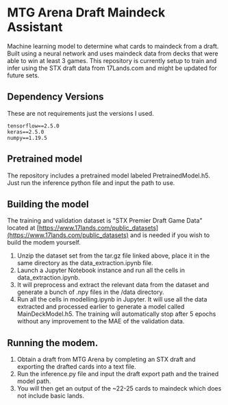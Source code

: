 # MTG Arena Draft Maindeck Assistant
Machine learning model to determine what cards to maindeck from a draft. Built using a neural network and uses maindeck data from decks that were able to win at least 3 games. This repository is currently setup to train and infer using the STX draft data from 17Lands.com and might be updated for future sets.

## Dependency Versions
These are not requirements just the versions I used.

    tensorflow==2.5.0
    keras==2.5.0
    numpy==1.19.5

## Pretrained model
The repository includes a pretrained model labeled PretrainedModel.h5. Just run the inference python file and input the path to use.

## Building the model
The training and validation dataset is "STX Premier Draft Game Data" located at [https://www.17lands.com/public_datasets](https://www.17lands.com/public_datasets) and is needed if you wish to build the modem yourself.
1. Unzip the dataset set from the tar.gz file linked above, place it in the same directory as the data_extraction.ipynb file.
2. Launch a Jupyter Notebook instance and run all the cells in data_extraction.ipynb.
3. It will preprocess and extract the relevant data from the dataset and generate a bunch of .npy files in the /data directory.
4. Run all the cells in modelling.ipynb in Jupyter. It will use all the data extracted and processed earlier to generate a model called MainDeckModel.h5. The training will automatically stop after 5 epochs without any improvement to the MAE of the validation data.

## Running the modem.
1. Obtain a draft from MTG Arena by completing an STX draft and exporting the drafted cards into a text file.
2. Run the inference.py file and input the draft export path and the trained model path.
3. You will then get an output of the ~22-25 cards to maindeck which does not include basic lands.